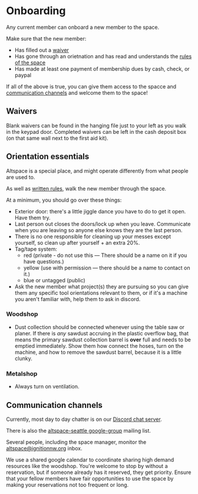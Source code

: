 # Onboarding

Any current member can onboard a new member to the space.

Make sure that the new member:
* Has filled out a [waiver](waivers.md)
* Has gone through an orietnation and has read and understands the [rules of the space](https://altspaceseattle.com/alt-rules/)
* Has made at least one payment of membership dues by cash, check, or paypal

If all of the above is true, you can give them access to the spacce and [communication channels](#communication-channels) and welcome them to the space! 

## Waivers

Blank waivers can be found in the hanging file just to your left as you walk in the keypad door. Completed waivers can be left in the cash deposit box (on that same wall next to the first aid kit).

## Orientation essentials

Altspace is a special place, and might operate differently from what people are used to.

As well as [written rules](https://altspaceseattle.com/alt-rules/), walk the new member through the space.

At a minimum, you should go over these things:

- Exterior door: there's a little jiggle dance you have to do to get it open. Have them try.
- Last person out closes the doors/lock up when you leave. Communicate when you are leaving so anyone else knows they are the last person.
- There is no one responsible for cleaning up your messes except yourself,
  so clean up after yourself + an extra 20%.
- Tag/tape system:
  - red (private - do not use this — There should be a name on it if you have questions.)
  - yellow (use with permission — there should be a name to contact on it.)
  - blue or untagged (public)
- Ask the new member what project(s) they are pursuing so you can give them any specific tool orientations relevant to them,
  or if it's a machine you aren't familiar with, help them to ask in discord.

### Woodshop

 - Dust collection should be connected whenever using the table saw or planer. If there is *any* sawdust accruing in the plastic overflow bag, that means the primary sawdust collection barrel is **over** full and needs to be emptied immediately. Show them how connect the hoses, turn on the machine, and how to remove the sawdust barrel, because it is a little clunky.

### Metalshop

 - Always turn on ventilation.

## Communication channels

Currently, most day to day chatter is on our [Discord chat
server](https://discord.com/channels/834243114339401759/834243243989663744).

There is also the [altspace-seattle
google-group](https://groups.google.com/d/forum/altspace-seattle) mailing list.

Several people, including the space manager, monitor the <a href="mailto:altspace@ignitionnw.org">altspace@ignitionnw.org</a> inbox.

We use a shared google calendar to coordinate sharing high demand resources like the woodshop. You're welcome to stop by without a reservation, but if someone already has it reserved, they get priority. Ensure that your fellow members have fair opportunities to use the space by making your reservations not too frequent or long.
